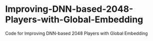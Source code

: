 # Improving-DNN-based-2048-Players-with-Global-Embedding
Code for Improving DNN-based 2048 Players with Global Embedding
